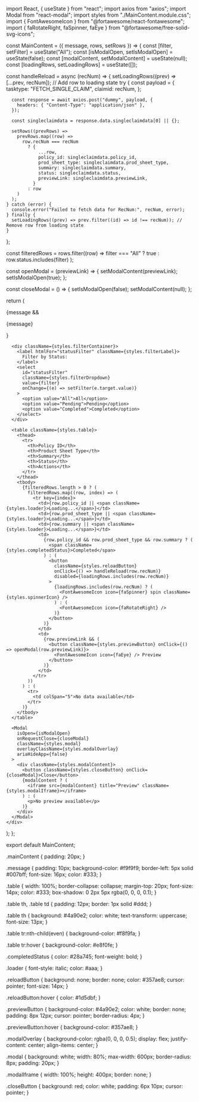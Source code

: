 import React, { useState } from "react";
import axios from "axios";
import Modal from "react-modal";
import styles from "./MainContent.module.css";
import { FontAwesomeIcon } from "@fortawesome/react-fontawesome";
import { faRotateRight, faSpinner, faEye } from "@fortawesome/free-solid-svg-icons";

const MainContent = ({ message, rows, setRows }) => {
  const [filter, setFilter] = useState("All");
  const [isModalOpen, setIsModalOpen] = useState(false);
  const [modalContent, setModalContent] = useState(null);
  const [loadingRows, setLoadingRows] = useState([]);

  const handleReload = async (recNum) => {
    setLoadingRows((prev) => [...prev, recNum]); // Add row to loading state
    try {
      const payload = {
        tasktype: "FETCH_SINGLE_CLAIM",
        claimid: recNum,
      };

      const response = await axios.post("dummy", payload, {
        headers: { "Content-Type": "application/json" },
      });

      const singleclaimdata = response.data.singleclaimdata[0] || {};

      setRows((prevRows) =>
        prevRows.map((row) =>
          row.recNum === recNum
            ? {
                ...row,
                policy_id: singleclaimdata.policy_id,
                prod_sheet_type: singleclaimdata.prod_sheet_type,
                summary: singleclaimdata.summary,
                status: singleclaimdata.status,
                previewLink: singleclaimdata.previewLink,
              }
            : row
        )
      );
    } catch (error) {
      console.error("Failed to fetch data for RecNum:", recNum, error);
    } finally {
      setLoadingRows((prev) => prev.filter((id) => id !== recNum)); // Remove row from loading state
    }
  };

  const filteredRows = rows.filter((row) =>
    filter === "All" ? true : row.status.includes(filter)
  );

  const openModal = (previewLink) => {
    setModalContent(previewLink);
    setIsModalOpen(true);
  };

  const closeModal = () => {
    setIsModalOpen(false);
    setModalContent(null);
  };

  return (
    <div className={styles.mainContent}>
      {message && <p className={styles.message}>{message}</p>}

      <div className={styles.filterContainer}>
        <label htmlFor="statusFilter" className={styles.filterLabel}>
          Filter by Status:
        </label>
        <select
          id="statusFilter"
          className={styles.filterDropdown}
          value={filter}
          onChange={(e) => setFilter(e.target.value)}
        >
          <option value="All">All</option>
          <option value="Pending">Pending</option>
          <option value="Completed">Completed</option>
        </select>
      </div>

      <table className={styles.table}>
        <thead>
          <tr>
            <th>Policy ID</th>
            <th>Product Sheet Type</th>
            <th>Summary</th>
            <th>Status</th>
            <th>Actions</th>
          </tr>
        </thead>
        <tbody>
          {filteredRows.length > 0 ? (
            filteredRows.map((row, index) => (
              <tr key={index}>
                <td>{row.policy_id || <span className={styles.loader}>Loading...</span>}</td>
                <td>{row.prod_sheet_type || <span className={styles.loader}>Loading...</span>}</td>
                <td>{row.summary || <span className={styles.loader}>Loading...</span>}</td>
                <td>
                  {row.policy_id && row.prod_sheet_type && row.summary ? (
                    <span className={styles.completedStatus}>Completed</span>
                  ) : (
                    <button
                      className={styles.reloadButton}
                      onClick={() => handleReload(row.recNum)}
                      disabled={loadingRows.includes(row.recNum)}
                    >
                      {loadingRows.includes(row.recNum) ? (
                        <FontAwesomeIcon icon={faSpinner} spin className={styles.spinnerIcon} />
                      ) : (
                        <FontAwesomeIcon icon={faRotateRight} />
                      )}
                    </button>
                  )}
                </td>
                <td>
                  {row.previewLink && (
                    <button className={styles.previewButton} onClick={() => openModal(row.previewLink)}>
                      <FontAwesomeIcon icon={faEye} /> Preview
                    </button>
                  )}
                </td>
              </tr>
            ))
          ) : (
            <tr>
              <td colSpan="5">No data available</td>
            </tr>
          )}
        </tbody>
      </table>

      <Modal
        isOpen={isModalOpen}
        onRequestClose={closeModal}
        className={styles.modal}
        overlayClassName={styles.modalOverlay}
        ariaHideApp={false}
      >
        <div className={styles.modalContent}>
          <button className={styles.closeButton} onClick={closeModal}>Close</button>
          {modalContent ? (
            <iframe src={modalContent} title="Preview" className={styles.modalIframe}></iframe>
          ) : (
            <p>No preview available</p>
          )}
        </div>
      </Modal>
    </div>
  );
};

export default MainContent;




.mainContent {
  padding: 20px;
}

.message {
  padding: 10px;
  background-color: #f9f9f9;
  border-left: 5px solid #007bff;
  font-size: 16px;
  color: #333;
}

.table {
  width: 100%;
  border-collapse: collapse;
  margin-top: 20px;
  font-size: 14px;
  color: #333;
  box-shadow: 0 2px 5px rgba(0, 0, 0, 0.1);
}

.table th,
.table td {
  padding: 12px;
  border: 1px solid #ddd;
}

.table th {
  background: #4a90e2;
  color: white;
  text-transform: uppercase;
  font-size: 13px;
}

.table tr:nth-child(even) {
  background-color: #f8f9fa;
}

.table tr:hover {
  background-color: #e8f0fe;
}

.completedStatus {
  color: #28a745;
  font-weight: bold;
}

.loader {
  font-style: italic;
  color: #aaa;
}

.reloadButton {
  background: none;
  border: none;
  color: #357ae8;
  cursor: pointer;
  font-size: 14px;
}

.reloadButton:hover {
  color: #1d5dbf;
}

.previewButton {
  background-color: #4a90e2;
  color: white;
  border: none;
  padding: 8px 12px;
  cursor: pointer;
  border-radius: 4px;
}

.previewButton:hover {
  background-color: #357ae8;
}

.modalOverlay {
  background-color: rgba(0, 0, 0, 0.5);
  display: flex;
  justify-content: center;
  align-items: center;
}

.modal {
  background: white;
  width: 80%;
  max-width: 600px;
  border-radius: 8px;
  padding: 20px;
}

.modalIframe {
  width: 100%;
  height: 400px;
  border: none;
}

.closeButton {
  background: red;
  color: white;
  padding: 6px 10px;
  cursor: pointer;
}
